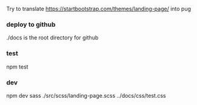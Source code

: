 
Try to translate https://startbootstrap.com/themes/landing-page/ into pug

### deploy to github
./docs is the root directory for github


### test

npm test

### dev
npm dev
sass ./src/scss/landing-page.scss ../docs/css/test.css
